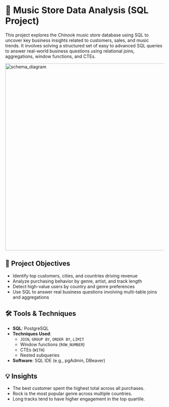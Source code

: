 # 🎵 Music Store Data Analysis (SQL Project)

This project explores the Chinook music store database using SQL to uncover key business insights related to customers, sales, and music trends. It involves solving a structured set of easy to advanced SQL queries to answer real-world business questions using relational joins, aggregations, window functions, and CTEs.

<img width="594" alt="schema_diagram" src="https://github.com/user-attachments/assets/d7c47658-3648-4020-b8e5-93f68f73b2db" />


## 🎯 Project Objectives

- Identify top customers, cities, and countries driving revenue
- Analyze purchasing behavior by genre, artist, and track length
- Detect high-value users by country and genre preferences
- Use SQL to answer real business questions involving multi-table joins and aggregations

## 🛠️ Tools & Techniques

- **SQL**: PostgreSQL 
- **Techniques Used**:
  - `JOIN`, `GROUP BY`, `ORDER BY`, `LIMIT`
  - Window functions (`ROW_NUMBER`)
  - CTEs (`WITH`)
  - Nested subqueries
- **Software**: SQL IDE (e.g., pgAdmin, DBeaver)

## 💡 Insights

- The best customer spent the highest total across all purchases.
- Rock is the most popular genre across multiple countries.
- Long tracks tend to have higher engagement in the top quartile.
